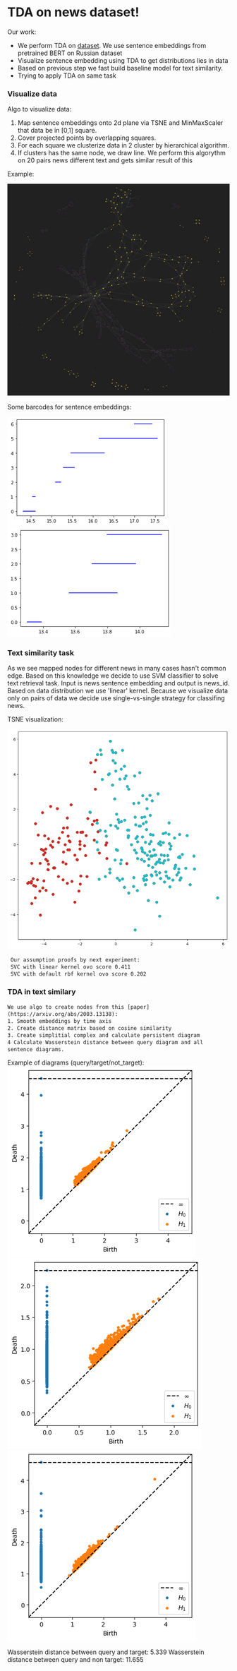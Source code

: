 # TDA on news dataset!
Our work:
  - We perform TDA on [dataset](https://www.kaggle.com/vfomenko/russian-news-2020). We use sentence embeddings from pretrained BERT on Russian dataset
  - Visualize sentence embedding using TDA to get distributions lies in data
  - Based on previous step we fast build baseline model for text similarity.
  - Trying to apply TDA on same task

### Visualize data
Algo to visualize data:
   1. Map sentence embeddings onto 2d plane via TSNE and MinMaxScaler that data be in [0,1] square.
   2. Cover projected points by overlapping squares.
   3. For each square we clusterize data in 2 cluster by hierarchical algorithm.
   4. If clusters has the same node, we draw line.
    We perform this algorythm on 20 pairs news different text and gets similar result of this
 
 Example:

![keplermapper](misc/keplermapper.jpg)

Some barcodes for sentence embeddings:

![barcode_1](misc/barcode_1.png)
![barcode_2](misc/barcode_2.png)
    
   

### Text similarity task
As we see mapped nodes for different news in many cases hasn't common edge. Based on this knowledge we decide to use SVM classifier to solve text retrieval task. Input is news sentence embedding and output is news_id. Based on data distribution we use 'linear' kernel. Because we visualize data only on pairs of data we decide use single-vs-single strategy for classifing news.
     
TSNE visualization:

![tsne.png](misc/tsne.png)
     
     Our assumption proofs by next experiment:
     SVC with linear kernel ovo score 0.411
     SVC with default rbf kernel ovo score 0.202

### TDA in text similary
    
    We use algo to create nodes from this [paper](https://arxiv.org/abs/2003.13138):
    1. Smooth embeddings by time axis
    2. Create distance matrix based on cosine similarity
    3. Create simplitial complex and calculate persistent diagram
    4 Calculate Wasserstein distance between query diagram and all sentence diagrams.
    
Example of diagrams (query/target/not_target):
![query.png](misc/query.png) ![target.png](misc/target.png) ![not_target.png](misc/not_target.png)

Wasserstein distance between query and target: 5.339
Wasserstein distance between query and non target: 11.655
